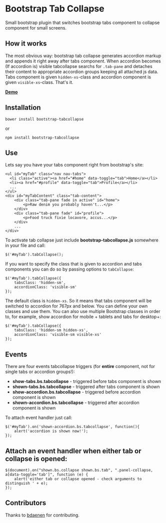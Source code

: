 Bootstrap Tab Collapse
======================

Small bootstrap plugin that switches bootstrap tabs component to collapse component for small screens.


How it works
------------

The most obvious way: bootstrap tab collapse generates accordion markup and appends it right away after tabs component.
When accordion becomes (If accordion is) visible tabcollapse searchs for `.tab-pane` and detaches their content to appropriate
accordion groups keeping all attached js data.
Tabs component is given `hidden-xs`-class and accordion component is given `visible-xs`-class. That's it.

**[Demo](http://tabcollapse.okendoken.com/example/example.html)**

Installation
------------

    bower install bootstrap-tabcollapse
    
or

    npm install bootstrap-tabcollapse

Use
------------

Lets say you have your tabs component right from bootstrap's site:

    <ul id="myTab" class="nav nav-tabs">
      <li class="active"><a href="#home" data-toggle="tab">Home</a></li>
      <li><a href="#profile" data-toggle="tab">Profile</a></li>
      ...
    </ul>
    <div id="myTabContent" class="tab-content">
        <div class="tab-pane fade in active" id="home">
            <p>Raw denim you probably haven't...</p>
        </div>
        <div class="tab-pane fade" id="profile">
            <p>Food truck fixie locavore, accus...</p>
        </div>
        ...
    </div>

To activate tab collapse just include **bootstrap-tabcollapse.js** somewhere in your file and call:

    $('#myTab').tabCollapse();

If you want to specify the class that is given to accordion and tabs components you can do so by passing options to `tabCollapse`:

    $('#myTab').tabCollapse({
        tabsClass: 'hidden-sm',
        accordionClass: 'visible-sm'
    });

The default class is `hidden-xs`. So it means that tabs component will be switched to accordion for 767px and below. You can define your own classes and use them.
You can also use multiple Bootstrap classes in order to, for example, show accordion for mobile + tablets and tabs for desktop+:

    $('#myTab').tabCollapse({
        tabsClass: 'hidden-sm hidden-xs',
        accordionClass: 'visible-sm visible-xs'
    });

Events
------------

There are four events tabcollapse triggers (for **entire** component, not for single tabs or accordion groups!):
-   **show-tabs.bs.tabcollapse** - triggered before tabs component is shown
-   **shown-tabs.bs.tabcollapse** - triggered after tabs component is shown
-   **show-accordion.bs.tabcollapse** - triggered before accordion component is shown
-   **shown-accordion.bs.tabcollapse** - triggered after accordion component is shown

To attach event handler just call:

    $('#myTab').on('shown-accordion.bs.tabcollapse', function(){
        alert('accordion is shown now!');
    });

Attach an event handler when **either** tab or collapse is opened:
------------

    $(document).on("shown.bs.collapse shown.bs.tab", ".panel-collapse, a[data-toggle='tab']", function (e) {
        alert('either tab or collapse opened - check arguments to distinguish ' + e);
    });

Contributors
------------

Thanks to [bdaenen](https://github.com/bdaenen) for contributing.
